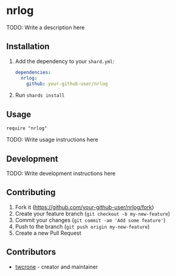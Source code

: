 # nrlog

TODO: Write a description here

## Installation

1. Add the dependency to your `shard.yml`:

   ```yaml
   dependencies:
     nrlog:
       github: your-github-user/nrlog
   ```

2. Run `shards install`

## Usage

```crystal
require "nrlog"
```

TODO: Write usage instructions here

## Development

TODO: Write development instructions here

## Contributing

1. Fork it (<https://github.com/your-github-user/nrlog/fork>)
2. Create your feature branch (`git checkout -b my-new-feature`)
3. Commit your changes (`git commit -am 'Add some feature'`)
4. Push to the branch (`git push origin my-new-feature`)
5. Create a new Pull Request

## Contributors

- [twcrone](https://github.com/your-github-user) - creator and maintainer
